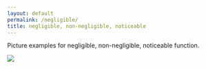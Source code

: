 ```yaml
---
layout: default
permalink: /negligible/
title: negligible, non-negligible, noticeable
---
```


Picture examples for negligible, non-negligible, noticeable function.  

![](negligible.jpg)